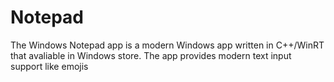 # Notepad
The Windows Notepad app is a modern Windows app written in C++/WinRT that avaliable in Windows store. The app provides modern text input support like emojis
